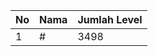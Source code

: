 | No | Nama            | Jumlah Level |
|----|-----------------|--------------|
| 1  | #    |    3498        |
